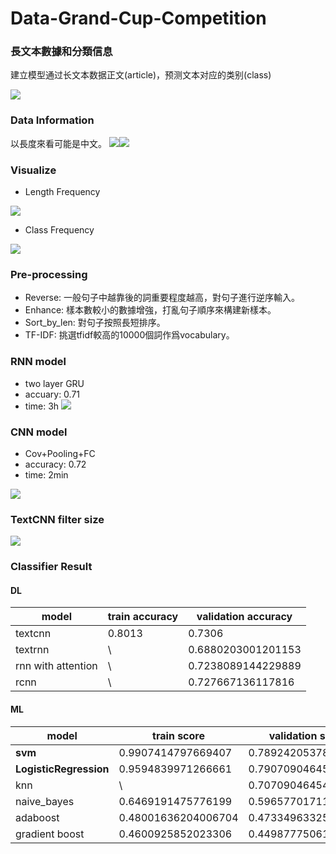 # Data-Grand-Cup-Competition

### 長文本數據和分類信息
建立模型通过长文本数据正文(article)，预测文本对应的类别(class) 

![](https://i.imgur.com/zinSujQ.png)



### Data Information
以長度來看可能是中文。
![](https://i.imgur.com/8CSC1eU.png)![](https://i.imgur.com/iHRbtwE.png)

### Visualize
* Length Frequency

![](https://i.imgur.com/PZDjwFl.png)
* Class Frequency

![](https://i.imgur.com/mZtUtjm.png)

### Pre-processing
* Reverse: 一般句子中越靠後的詞重要程度越高，對句子進行逆序輸入。
* Enhance: 樣本數較小的數據增強，打亂句子順序來構建新樣本。
* Sort_by_len: 對句子按照長短排序。
* TF-IDF: 挑選tfidf較高的10000個詞作爲vocabulary。



### RNN model
* two layer GRU
* accuary: 0.71
* time: 3h
![](https://i.imgur.com/8plPYzO.png)

### CNN model
* Cov+Pooling+FC
* accuracy: 0.72
* time: 2min

![](https://i.imgur.com/IGjtWSN.png)

### TextCNN filter size
![](https://i.imgur.com/0NTXnfO.png)


### Classifier Result

#### DL
| model | train accuracy | validation accuracy |
| -------- | -------- | -------- |
| textcnn     | 0.8013    | 0.7306     |
| textrnn     | \    | 0.6880203001201153     |
| rnn with attention  | \    | 0.7238089144229889     |
| rcnn  | \    | 0.727667136117816     |


#### ML
| model | train score | validation score |
| -------- | -------- | -------- |
| **svm**     | 0.9907414797669407    | 0.789242053789731     |
| **LogisticRegression**   | 0.9594839971266661    | 0.7907090464547677     |
| knn     | \    | 0.7070904645476772     |
| naive_bayes     | 0.6469191475776199    | 0.5965770171149144     |
| adaboost  | 0.48001636204006704    | 0.47334963325183377     |
| gradient boost  | 0.4600925852023306    | 0.44987775061124696     |
